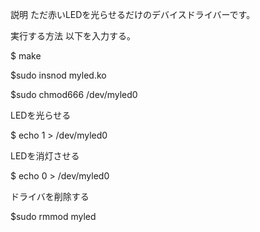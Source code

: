 説明
ただ赤いLEDを光らせるだけのデバイスドライバーです。


実行する方法
以下を入力する。

$ make

$sudo insnod myled.ko

$sudo chmod666 /dev/myled0


LEDを光らせる

$ echo 1 > /dev/myled0


LEDを消灯させる

$ echo 0 > /dev/myled0


ドライバを削除する

$sudo rmmod myled
